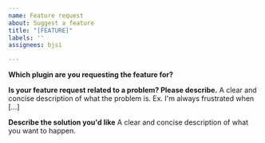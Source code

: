 ```yaml
---
name: Feature request
about: Suggest a feature
title: "[FEATURE]"
labels: ''
assignees: bjsi

---
```


**Which plugin are you requesting the feature for?**

**Is your feature request related to a problem? Please describe.**
A clear and concise description of what the problem is. Ex. I'm always frustrated when [...]

**Describe the solution you'd like**
A clear and concise description of what you want to happen.
